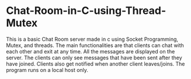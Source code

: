# Chat-Room-in-C-using-Thread-Mutex
This is a basic Chat Room server made in c using Socket Programming, Mutex, and threads. The main functionalities are that clients can chat with each other and exit at any time. All the messages are displayed on the server. The clients can only see messages that have been sent after they have joined. Clients also get notified when another client leaves/joins. The program runs on a local host only.
